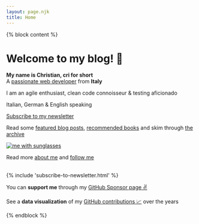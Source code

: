 ```yaml
---
layout: page.njk
title: Home
---
```


{% block content %}
<div class="flex flex-wrap">
<div class="flex-item" style="min-width: 23em;">
  <!-- <div class="no-mobile" style="margin-top: 3em; width: 23em"></div> -->
  <h1 class="no-anchor"><b>Welcome to my blog!</b> 👋</h1>

  <b>My name is Christian, cri for short</b>
  <br/>
  A <a href="https://twitter.com/christian_fei" target="_blank">passionate web developer</a> from <b>Italy</b>

  <p>I am an agile enthusiast, clean code connoisseur & testing aficionado<p>

  <p>Italian, German & English speaking</p>

  <a class="cta" href="/subscribe/">Subscribe to my newsletter</a>


  Read some <a href="/posts">featured blog posts</a>, <a href="/books">recommended books</a> and skim through <a href="/archive">the archive</a>

</div>

<div class="flex-item">
  <div class="cf">
    <a href="/about" class="no-underline">
      <img class="avatar-image" alt="me with sunglasses" lazy="/assets/images/cf4.png"/>
    </a>
    <p>
      Read more <a href="/about">about me</a> and <a href="https://twitter.com/christian_fei" target="_blank">follow me <i class="icon icon-twitter"></i></a></br>
    </p>
  </div>
</div>
</div>

</br>

<div>
{% include 'subscribe-to-newsletter.html' %}

<p>
You can <b>support me</b> through my <a href="https://github.com/sponsors/christian-fei">GitHub Sponsor page ✌️</a>

See a <b>data visualization</b> of my <a href="/contributions">GitHub contributions 📈</a> over the years
</p>
</div>
{% endblock %}
